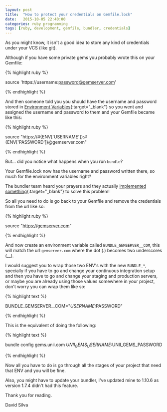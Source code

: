 ```yaml
---
layout: post
title:  "How to protect your credentials on Gemfile.lock"
date:   2015-10-05 22:40:00
categories: ruby programming
tags: [ruby, development, gemfile, bundler, credentials]
---
```


As you might know, it isn't a good idea to store any kind of credentials under your VCS (like git).

Although if you have some private gems you probably wrote this on your Gemfile:

{% highlight ruby %}

  source 'https://username:password@gemserver.com'

{% endhighlight %}

And then someone told you you should have the username and password stored in [Environment Variables](https://en.wikipedia.org/wiki/Environment_variable){:target="\_blank"} so you went and assigned
the username and password to them and your Gemfile became like this:

{% highlight ruby %}

  source "https://#{ENV['USERNAME']}:#{ENV['PASSWORD']}@gemserver.com"

{% endhighlight %}

But... did you notice what happens when you run `bundle`?

Your Gemfile.lock now has the username and password written there, so much for the
environment variables right?

The bundler team heard your prayers and they actually [implemented something](http://bundler.io/man/bundle-config.1.html#CREDENTIALS-FOR-GEM-SOURCES){:target="\_blank"} to solve this problem!

So all you need to do is go back to your Gemfile and remove the credentials from the url like so:

{% highlight ruby %}

  source "https://gemserver.com"

{% endhighlight %}


And now create an environment variable called `BUNDLE_GEMSERVER__COM`, this will match the url `gemserver.com`
where the dot (.) becomes two underscores (\_\_).

I would suggest you to wrap those two ENV's with the new `BUNDLE_*`, specially if you have to go and change your
continuous integration setup and then you have to go and change your staging and production servers, or maybe you are already using
those values somewhere in your project, don't worry you can wrap them like so:

{% highlight text %}

  BUNDLE_GEMSERVER__COM="$USERNAME:$PASSWORD"

{% endhighlight %}

This is the equivalent of doing the following:

{% highlight text %}

  bundle config gems.unii.com $UNII_GEMS_USERNAME:$UNII_GEMS_PASSWORD

{% endhighlight %}

Now all you have to do is go through all the stages of your project that need that ENV and you will be fine.

Also, you might have to update your bundler, I've updated mine to 1.10.6 as version 1.7.4 didn't had this feature.

Thank you for reading.

David Silva
